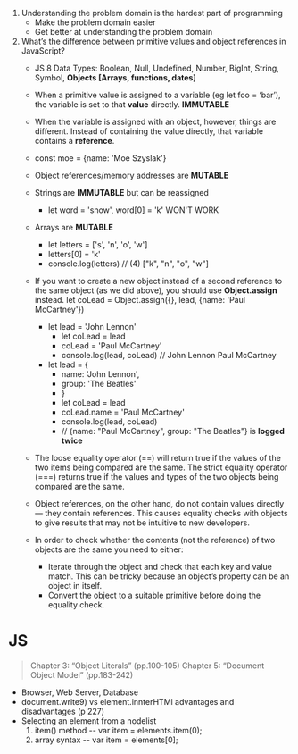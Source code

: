 1. Understanding the problem domain is the hardest part of programming
   - Make the problem domain easier
   - Get better at understanding the problem domain
2. What’s the difference between primitive values and object references in JavaScript?
   - JS 8 Data Types: Boolean, Null, Undefined, Number, BigInt, String, Symbol, **Objects [Arrays, functions, dates]**
   - When a primitive value is assigned to a variable (eg let foo = ‘bar’), the variable is set to that **value** directly. **IMMUTABLE**
   - When the variable is assigned with an object, however, things are different. Instead of containing the value directly, that variable contains a **reference**.
   - const moe = {name: 'Moe Szyslak'}
   - Object references/memory addresses are **MUTABLE** 


   - Strings are **IMMUTABLE** but can be reassigned
     - let word = 'snow', word[0] = 'k' WON'T WORK
   - Arrays are **MUTABLE** 
     - let letters = ['s', 'n', 'o', 'w']
     - letters[0] = 'k'
     - console.log(letters) // (4) ["k", "n", "o", "w"]
   - If you want to create a new object instead of a second reference to the same object (as we did above), you should use **Object.assign** instead. let coLead = Object.assign({}, lead, {name: 'Paul McCartney'})


     - let lead = 'John Lennon'
       - let coLead = lead
       - coLead = 'Paul McCartney'
       - console.log(lead, coLead) // John Lennon Paul McCartney
     - let lead = {
       - name: 'John Lennon',
       - group: 'The Beatles'
       - }
       - let coLead = lead
       - coLead.name = 'Paul McCartney'
       - console.log(lead, coLead)
       - // {name: "Paul McCartney", group: "The Beatles"} is **logged twice**

   - The loose equality operator (==) will return true if the values of the two items being compared are the same. The strict equality operator (===) returns true if the values and types of the two objects being compared are the same. 
   - Object references, on the other hand, do not contain values directly — they contain references. This causes equality checks with objects to give results that may not be intuitive to new developers.
   - In order to check whether the contents (not the reference) of two objects are the same you need to either:
       - Iterate through the object and check that each key and value match. This can be tricky because an object’s property can be an object in itself.
       - Convert the object to a suitable primitive before doing the equality check.
  
# JS
>Chapter 3: “Object Literals” (pp.100-105)
>Chapter 5: “Document Object Model” (pp.183-242)

- Browser, Web Server, Database
- document.write9) vs element.innterHTMl advantages and disadvantages (p 227)
- Selecting an element from a nodelist
  1. item() method -- var item = elements.item(0);
  2. array syntax -- var item = elements[0];